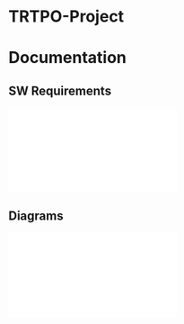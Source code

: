 # TRTPO-Project

# Documentation 

## SW Requirements

![SwRequirements](Documents/Requirements/Requirements_Document.md)

## Diagrams

![Diagrams](Documents/Diagrams/Diagrams.md)
